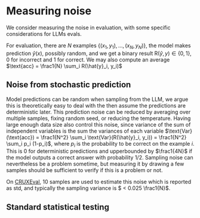# Measuring noise

We consider measuring the noise in evaluation, with some specific considerations for LLMs evals.

For evaluation, there are $N$ examples $\{(x_1, y_1), \ldots, (x_N, y_N)\}$,
the model makes prediction $\hat{y}(x)$, possibly random, and we get a binary result
$\text{R}(\hat{y}, y) \in \{0, 1\}$, 0 for incorrect and 1 for correct.
We may also compute an average $\text{acc} = \frac1{N} \sum_i R(\hat{y}_i, y_i)$ 

## Noise from stochastic prediction
Model predictions can be random when sampling from the LLM, we argue this is theoretically easy to deal with the then assume the predictions are deterministic later.
This prediction noise can be reduced by averaging over multiple samples, fixing random seed, or reducing the temperature.
Having large enough data size also control this noise, 
since variance of the sum of independent variables is the sum the variances of each variable
$\text{Var}(\text{acc}) = \frac1{N^2} \sum_i \text{Var}(R(\hat{y}_i, y_i)) = \frac1{N^2} \sum_i p_i (1-p_i)$,
where $p_i$ is the probability to be correct on the example $i$.
This is 0 for deterministic predictions and upperbounded by $\frac1{4N}$ if the model outputs a correct answer with probability 1/2. Sampling noise can nevertheless be a problem sometime, but measuring it by drawing a few samples should be sufficient to verify if this is a problem or not.

On [CRUXEval](https://crux-eval.github.io/eval-arena/model_CRUXEval-output.html#model_table), 10 samples are used to estimate this noise which is reported as std,
and typically the sampling variance is $ < 0.025 \frac1{N}$.

## Standard statistical testing


